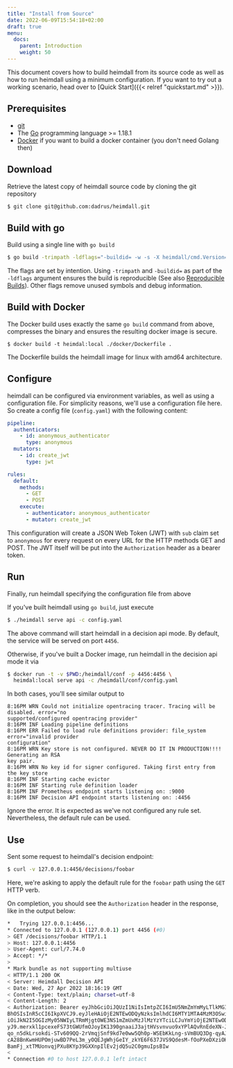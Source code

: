 ```yaml
---
title: "Install from Source"
date: 2022-06-09T15:54:18+02:00
draft: true
menu:
  docs:
    parent: Introduction
    weight: 50
---
```


This document covers how to build heimdall from its source code as well as how to run heimdall using a minimum configuration. If you want to try out a working scenario, head over to [Quick Start]({{< relref "quickstart.md" >}}).

## Prerequisites

* [git](https://git-scm.com/)
* The [Go](https://go.dev/dl/) programming language >= 1.18.1
* [Docker](https://docs.docker.com/install/) if you want to build a docker container (you don't need Golang then)

## Download
Retrieve the latest copy of heimdall source code by cloning the git repository

```bash
$ git clone git@github.com:dadrus/heimdall.git
```

## Build with go
Build using a single line with `go build`

```bash
$ go build -trimpath -ldflags="-buildid= -w -s -X heimdall/cmd.Version=my-custom-build"
```

The flags are set by intention. Using `-trimpath` and `-buildid=` as part of the `-ldflags` argument ensures the build is reproducible (See also [Reproducible Builds](https://reproducible-builds.org/)). Other flags remove unused symbols and debug information.

## Build with Docker
The Docker build uses exactly the same `go build` command from above, compresses the binary and ensures the resulting docker image is secure.

```bach
$ docker build -t heimdal:local ./docker/Dockerfile .
```

The Dockerfile builds the heimdall image for linux with amd64 architecture.

## Configure

heimdall can be configured via environment variables, as well as using a configuration file. For simplicity reasons, we'll use a configuration file here. So create a config file (`config.yaml`) with the following content:

```yaml
pipeline:
  authenticators:
    - id: anonymous_authenticator
      type: anonymous
  mutators:
    - id: create_jwt
      type: jwt

rules:
  default:
    methods:
      - GET
      - POST
    execute:
      - authenticator: anonymous_authenticator
      - mutator: create_jwt
```

This configuration will create a JSON Web Token (JWT) with `sub` claim set to `anonymous` for every request on every URL for the HTTP methods GET and POST. The JWT itself will be put into the `Authorization` header as a bearer token.

## Run
Finally, run heimdall specifying the configuration file from above

If you've built heimdall using `go build`, just execute

```bash
$ ./heimdall serve api -c config.yaml
```

The above command will start heimdall in a decision api mode. By default, the service will be served on port `4456`.

Otherwise, if you've built a Docker image, run heimdall in the decision api mode it via

```bash
$ docker run -t -v $PWD:/heimdall/conf -p 4456:4456 \
  heimdal:local serve api -c /heimdall/conf/config.yaml
```

In both cases, you'll see similar output to

```
8:16PM WRN Could not initialize opentracing tracer. Tracing will be disabled. error="no 
supported/configured opentracing provider"
8:16PM INF Loading pipeline definitions
8:16PM ERR Failed to load rule definitions provider: file_system error="invalid provider 
configuration"
8:16PM WRN Key store is not configured. NEVER DO IT IN PRODUCTION!!!! Generating an RSA 
key pair.
8:16PM WRN No key id for signer configured. Taking first entry from the key store
8:16PM INF Starting cache evictor
8:16PM INF Starting rule definition loader
8:16PM INF Prometheus endpoint starts listening on: :9000
8:16PM INF Decision API endpoint starts listening on: :4456
```

Ignore the error. It is expected as we've not configured any rule set. Nevertheless, the default rule can be used.

## Use

Sent some request to heimdall's decision endpoint:

```bash
$ curl -v 127.0.0.1:4456/decisions/foobar
```

Here, we're asking to apply the default rule for the `foobar` path using the `GET` HTTP verb.

On completion, you should see the `Authorization` header in the response, like in the output below:

```bash
*   Trying 127.0.0.1:4456...
* Connected to 127.0.0.1 (127.0.0.1) port 4456 (#0)
> GET /decisions/foobar HTTP/1.1
> Host: 127.0.0.1:4456
> User-Agent: curl/7.74.0
> Accept: */*
> 
* Mark bundle as not supporting multiuse
< HTTP/1.1 200 OK
< Server: Heimdall Decision API
< Date: Wed, 27 Apr 2022 18:16:19 GMT
< Content-Type: text/plain; charset=utf-8
< Content-Length: 2
< Authorization: Bearer eyJhbGciOiJQUzI1NiIsImtpZCI6ImU5NmZmYmMyLTlkMGItNmU3Ni0wZGE1LWVhMGNhZmNjMz
BhOSIsInR5cCI6IkpXVCJ9.eyJleHAiOjE2NTEwODQyNzksImlhdCI6MTY1MTA4MzM3OSwiaXNzIjoiaGVpbWRhbGwiLCJqdGk
iOiJkN2I5OGIzMy05NWIyLTRmMjgtOWE3NS1mZmUxMzJlMzYzYTciLCJuYmYiOjE2NTEwODMzNzksInN1YiI6ImFub255bW91c
yJ9.merxkl1pcexeFS73tGWUfmOJoyIK1390gnaaiJ3ajtHVsvnvuo9xYPlAQvRnEdeXN-J439nI426Cin9KZF8JJYETgG7KtU
qo_n5dkLrsokdi-STv609QQ-2rVmqjSnf9kd7e0ww5Qh0p-WSEbKkLng-sVmBUQ3Dg-qyAJ9YA5f_qgCPRuO5tgRVPRX-NHwKy
cA28BnKwmHUPOmjuwBD7PeL3m_yOQEJgWhjGeIY_zkYE6F637JVS9QdesM-fOoPXeDXziOHtzMzy6QclhwofQn4FjgkF7FGIbH
BamFj_xtTMUonvqjPXu8KYp39GXXnpIlEv2jdQ5u2C0gmuIpsBIw
< 
* Connection #0 to host 127.0.0.1 left intact
```